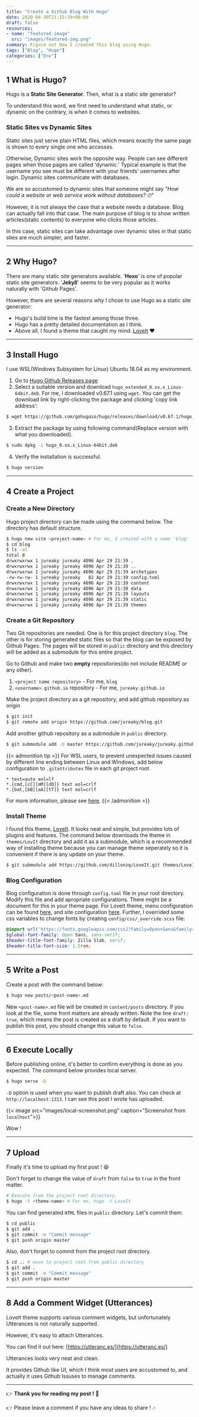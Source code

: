 ```yaml
---
title: "Create a Github Blog With Hugo"
date: 2020-04-30T21:15:39+09:00
draft: false
resources:
- name: "featured-image"
  src: "images/featured-img.png"
summary: Figure out How I created this blog using Hugo.
tags: ["Blog", "Hugo"]
categories: ["Env"]
---
```



## 1 What is Hugo?

Hugo is a **Static Site Generator**. Then, what is a static site generator? 

To understand this word, we first need to understand what static, or dynamic on the contrary, is when it comes to websites.

### Static Sites vs Dynamic Sites

Static sites just serve plain HTML files, which means exactly the same page is shown to every single one who accesses.

Otherwise, Dynamic sites work the opposite way. People can see different pages when those pages are called 'dynamic.' Typical example is that the username you see must be different with your friends' usernames after login. Dynamic sites communicate with databases.

We are so accustomed to dynamic sites that someone might say _"How could a website or web service work without databases? :roll_eyes:"_ 

However, it is not always the case that a website needs a database. Blog can actually fall into that case. The main purpose of blog is to show written articles(static contents) to everyone who clicks those articles. 

In this case, static sites can take advantage over dynamic sites in that static sties are much simpler, and faster.

---

## 2 Why Hugo?

There are many static site generators available. '**Hexo**' is one of popular static site generators. '**Jekyll**' seems to be very popular as it works naturally with 'Github Pages'.

However, there are several reasons why I chose to use Hugo as a static site generator:

* Hugo's build time is the fastest among those three.
* Hugo has a pretty detailed documentation as I think.
* Above all, I found a theme that caught my mind. [LoveIt](https://github.com/dillonzq/LoveIt) :heart:

---

## 3 Install Hugo

I use WSL(Windows Subsystem for Linux) Ubuntu 18.04 as my environment.

1. Go to [Hugo Github Releases page](https://github.com/gohugoio/hugo/releases)
2. Select a suitable version and download `hugo_extended_0.xx.x_Linux-64bit.deb`. For me, I downloaded v0.67.1 using `wget`. You can get the download link by right-clicking the package and clicking 'copy link address':

```bash
$ wget https://github.com/gohugoio/hugo/releases/download/v0.67.1/hugo_extended_0.67.1_Linux-64bit.deb
```

3. Extract the package by using following command(Replace version with what you downloaded).

```bash
$ sudo dpkg -i hugo_0.xx.x_Linux-64bit.deb
```

4. Verify the installation is successful.

```bash
$ hugo version
```

---

## 4 Create a Project

### Create a New Directory

Hugo project directory can be made using the command below. The directory has default structure.

```bash
$ hugo new site <project-name> # For me, I created with a name 'blog'
$ cd blog
$ ls -al
total 0
drwxrwxrwx 1 jureaky jureaky 4096 Apr 29 21:39 .
drwxrwxrwx 1 jureaky jureaky 4096 Apr 29 21:39 ..
drwxrwxrwx 1 jureaky jureaky 4096 Apr 29 21:39 archetypes
-rw-rw-rw- 1 jureaky jureaky   82 Apr 29 21:39 config.toml
drwxrwxrwx 1 jureaky jureaky 4096 Apr 29 21:39 content
drwxrwxrwx 1 jureaky jureaky 4096 Apr 29 21:39 data
drwxrwxrwx 1 jureaky jureaky 4096 Apr 29 21:39 layouts
drwxrwxrwx 1 jureaky jureaky 4096 Apr 29 21:39 static
drwxrwxrwx 1 jureaky jureaky 4096 Apr 29 21:39 themes
```

### Create a Git Repository

Two Git repositories are needed. One is for this project directory `blog`. The other is for storing generated static files so that the blog can be exposed by Github Pages. The pages will be stored in `public` directory and this directory will be added as a submodule for this entire project.

Go to Github and make two **empty** repositories(do not include README or any other).

1. `<project name repository>` - For me, `blog`
2. `<username>.github.io` repository - For me, `jureaky.github.io`

Make the project directory as a git repository, and add github repository as origin

```bash
$ git init
$ git remote add origin https://github.com/jureaky/blog.git
```

Add another github repository as a submodule in `public` directory.

```bash
$ git submodule add -b master https://github.com/jureaky/jureaky.github.io.git public
```

{{< admonition tip >}}
For WSL users, to prevent unexpected issues caused by different line ending between Linux and Windows, add below configuration to `.gitattributes` file in each git project root.
```
* text=auto eol=lf
*.{cmd,[cC][mM][dD]} text eol=crlf
*.{bat,[bB][aA][tT]} text eol=crlf
```
For more information, please see [here](https://code.visualstudio.com/docs/remote/troubleshooting#_resolving-git-line-ending-issues-in-containers-resulting-in-many-modified-files).
{{< /admonition >}}

### Install Theme

I found this theme, [LoveIt](https://github.com/dillonzq/LoveIt). It looks neat and simple, but provides lots of plugins and features.
The command below downloads the theme in `themes/LovIt` directory and add it as a submodule, which is a recommended way of installing theme because you can manage theme seperately so it is convenient if there is any update on your theme. 

```bash
$ git submodule add https://github.com/dillonzq/LoveIt.git themes/LoveIt
```

### Blog Configuration

Blog configuration is done through `config.toml` file in your root directory. Modify this file and add apropriate configurations. There might be a document for this in your theme page.
For LoveIt theme, menu configuration can be found [here](https://hugoloveit.com/theme-documentation-basics/#basic-configuration), and site configuration [here](https://hugoloveit.com/theme-documentation-basics/#site-configuration).
Further, I overrided some css variables to change fonts by creating `config/css/_override.scss` file:
```scss
@import url('https://fonts.googleapis.com/css2?family=Open+Sans&family=Zilla+Slab&display=swap');
$global-font-family: Open Sans, sans-serif;
$header-title-font-family: Zilla Slab, serif;
$header-title-font-size: 1.5rem;
```

---

## 5 Write a Post

Create a post with the command below:

```bash
$ hugo new posts/<post-name>.md
```

New `<post-name>.md` file will be created in `content/posts` directory.
If you look at the file, some front matters are already written. Note the line `draft: true`, which means the post is created as a draft by default. If you want to publish this post, you should change this value to `false`.

---

## 6 Execute Locally

Before publishing online, it's better to confirm everything is done as you expected.
The command below provides local server.

```bash
$ hugo serve -D
```

`-D` option is used when you want to publish draft also. You can check at
`http://localhost:1313`.
I can see this post I wrote has uploaded.

{{< image src="images/local-screenshot.png" caption="Screenshot from `localhost`">}}

Wow !

---

## 7 Upload

Finally it's time to upload my first post ! :laughing:

Don't forget to change the value of  `draft` from `false` to `true` in the front matter.


```bash
# Execute from the project root directory.
$ hugo -t <theme-name> # For me, hugo -t LoveIt
```

You can find generated `HTML` files in `public` directory. Let's commit them.

```bash
$ cd public
$ git add .
$ git commit -m "Commit message"
$ git push origin master
```

Also, don't forget to commit from the project root directory.

```bash
$ cd .. # move to project root from public directory
$ git add .
$ git commit -m "Commit message"
$ git push origin master
```

---


## 8 Add a Comment Widget (Utterances)

LoveIt theme supports various comment widgets, but unfortunately Utterances is not naturally supported.

However, it's easy to attach Utterances.

You can find it out here: [https://utteranc.es/](https://utteranc.es/)

Utterances looks very neat and clean.

It provides Github like UI, which I think most users are accustomed to, and actually it uses Github Issuses to manage comments.

---

:point_right: **Thank you for reading my post !** :pray:

:point_right: Please leave a comment if you have any ideas to share ! :notes:
